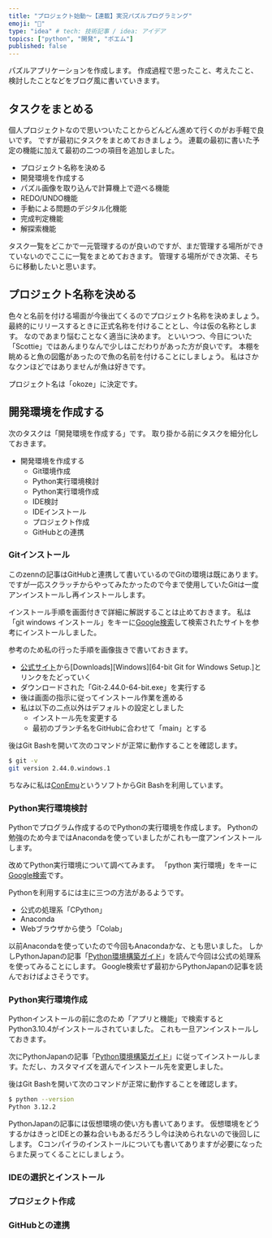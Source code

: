 ```yaml
---
title: "プロジェクト始動～【連載】実況パズルプログラミング"
emoji: "💨"
type: "idea" # tech: 技術記事 / idea: アイデア
topics: ["python", "開発", "ポエム"]
published: false
---
```

パズルアプリケーションを作成します。 作成過程で思ったこと、考えたこと、検討したことなどをブログ風に書いていきます。

## タスクをまとめる

個人プロジェクトなので思いついたことからどんどん進めて行くのがお手軽で良いです。
ですが最初にタスクをまとめておきましょう。
連載の最初に書いた予定の機能に加えて最初の二つの項目を追加しました。

- プロジェクト名称を決める
- 開発環境を作成する
- パズル画像を取り込んで計算機上で遊べる機能
- REDO/UNDO機能
- 手動による問題のデジタル化機能
- 完成判定機能
- 解探索機能

タスク一覧をどこかで一元管理するのが良いのですが、まだ管理する場所ができていないのでここに一覧をまとめておきます。
管理する場所ができ次第、そちらに移動したいと思います。

## プロジェクト名称を決める

色々と名前を付ける場面が今後出てくるのでプロジェクト名称を決めましょう。
最終的にリリースするときに正式名称を付けることとし、今は仮の名称とします。
なのであまり悩むことなく適当に決めます。
といいつつ、今目についた「Scottie」ではあんまりなんで少しはこだわりがあった方が良いです。
本棚を眺めると魚の図鑑があったので魚の名前を付けることにしましょう。
私はさかなクンほどではありませんが魚は好きです。

プロジェクト名は「okoze」に決定です。

## 開発環境を作成する

次のタスクは「開発環境を作成する」です。
取り掛かる前にタスクを細分化しておきます。

- 開発環境を作成する
    - Git環境作成
    - Python実行環境検討
    - Python実行環境作成
    - IDE検討
    - IDEインストール
    - プロジェクト作成
    - GitHubとの連携

### Gitインストール

このzennの記事はGitHubと連携して書いているのでGitの環境は既にあります。
ですが一応スクラッチからやってみたかったので今まで使用していたGitは一度アンインストールし再インストールします。

インストール手順を画面付きで詳細に解説することは止めておきます。
私は「git windows インストール」をキーに[Google検索](https://www.google.com/search?q=git+windows+%E3%82%A4%E3%83%B3%E3%82%B9%E3%83%88%E3%83%BC%E3%83%AB&oq=git+windows+%E3%82%A4%E3%83%B3%E3%82%B9%E3%83%88%E3%83%BC%E3%83%AB)して検索されたサイトを参考にインストールしました。

参考のため私の行った手順を画像抜きで書いておきます。

- [公式サイト](https://git-scm.com/)から[Downloads][Windows][64-bit Git for Windows Setup.]とリンクをたどっていく
- ダウンロードされた「Git-2.44.0-64-bit.exe」を実行する
- 後は画面の指示に従ってインストール作業を進める
- 私は以下の二点以外はデフォルトの設定としました
    - インストール先を変更する
    - 最初のブランチ名をGitHubに合わせて「main」とする

後はGit Bashを開いて次のコマンドが正常に動作することを確認します。

```bash
$ git -v
git version 2.44.0.windows.1
```

ちなみに私は[ConEmu](https://conemu.github.io/)というソフトからGit Bashを利用しています。

### Python実行環境検討

Pythonでプログラム作成するのでPythonの実行環境を作成します。
Pythonの勉強のため今まではAnacondaを使っていましたがこれも一度アンインストールします。

改めてPython実行環境について調べてみます。
「python 実行環境」をキーに[Google検索](https://www.google.com/search?q=python+%E5%AE%9F%E8%A1%8C%E7%92%B0%E5%A2%83)です。

Pythonを利用するには主に三つの方法があるようです。
- 公式の処理系「CPython」
- Anaconda
- Webブラウザから使う「Colab」

以前Anacondaを使っていたので今回もAnacondaかな、とも思いました。
しかしPythonJapanの記事「[Python環境構築ガイド](https://www.python.jp/install/install.html)」を読んで今回は公式の処理系を使ってみることにします。
Google検索せず最初からPythonJapanの記事を読んでおけばよさそうです。

### Python実行環境作成

Pythonインストールの前に念のため「アプリと機能」で検索するとPython3.10.4がインストールされていました。
これも一旦アンインストールしておきます。

次にPythonJapanの記事「[Python環境構築ガイド](https://www.python.jp/install/install.html)」に従ってインストールします。ただし、カスタマイズを選んでインストール先を変更しました。

後はGit Bashを開いて次のコマンドが正常に動作することを確認します。

```bash
$ python --version
Python 3.12.2
```

PythonJapanの記事には仮想環境の使い方も書いてあります。
仮想環境をどうするかはきっとIDEとの兼ね合いもあるだろうし今は決められないので後回しにします。
Cコンパイラのインストールについても書いてありますが必要になったらまた戻ってくることにしましょう。

### IDEの選択とインストール
### プロジェクト作成
### GitHubとの連携
